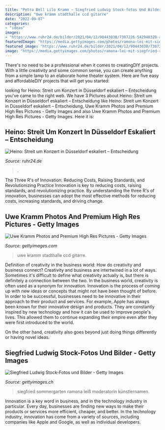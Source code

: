 ```yaml
---
title: "Petra Bell Lilo Kramm ~ Siegfried Ludwig Stock-fotos Und Bilder"
description: "Uwe kramm stadthalle ccd gitarre"
date: "2022-09-07"
categories:
- "ideas"
images:
- "https://www.ruhr24.de/bilder/2021/04/12/90443038/7387226-542948328-auch-heino-war-gast-bei-der-hall-of-fame-gala-in-dortmund-foto-dpa-vNG.jpg"
featuredImage: "https://media.gettyimages.com/photos/ramona-lei-mit-siegfried-roy-sommergarten-zdfshow-las-vegasnevadausa-picture-id179937117?s=612x612"
featured_image: "https://www.ruhr24.de/bilder/2021/04/12/90443038/7387226-542948328-auch-heino-war-gast-bei-der-hall-of-fame-gala-in-dortmund-foto-dpa-vNG.jpg"
image: "https://media.gettyimages.com/photos/ramona-lei-mit-siegfried-roy-sommergarten-zdfshow-las-vegasnevadausa-picture-id179937117?s=612x612"
---
```



There's no need to be a professional when it comes to creatingDIY projects. With a little creativity and some common sense, you can create anything from a simple lamp to an elaborate home theater system. Here are five easy and affordableDIY projects that will get you started: 

	

		
looking for Heino: Streit um Konzert in Düsseldorf eskaliert – Entscheidung you've came to the right web. We have 3 Pictures about Heino: Streit um Konzert in Düsseldorf eskaliert – Entscheidung like Heino: Streit um Konzert in Düsseldorf eskaliert – Entscheidung, Uwe Kramm Photos and Premium High Res Pictures - Getty Images and also Uwe Kramm Photos and Premium High Res Pictures - Getty Images. Here it is:
		
    
## Heino: Streit Um Konzert In Düsseldorf Eskaliert – Entscheidung

<img loading=lazy src="https://www.ruhr24.de/bilder/2021/04/12/90443038/7387226-542948328-auch-heino-war-gast-bei-der-hall-of-fame-gala-in-dortmund-foto-dpa-vNG.jpg" onerror="this.onerror=null;this.src='https://tse2.mm.bing.net/th?id=OIP.4z8S62u_icE27KCCX8qPCQHaEK&amp;pid=15.1';" alt="Heino: Streit um Konzert in Düsseldorf eskaliert – Entscheidung">

_Source: ruhr24.de_

>. 

	

The Three R's of Innovation: Reducing Costs, Raising Standards, and Revolutionizing Practice
Innovation is key to reducing costs, raising standards, and revolutionizing practice. By understanding the three R's of innovation, businesses can adopt the most effective methods for reducing costs, increasing standards, and driving change.

    
## Uwe Kramm Photos And Premium High Res Pictures - Getty Images

<img loading=lazy src="https://media.gettyimages.com/photos/uwe-kramm-ausstellungsparty-der-boot-99-ccd-sd-stadthalle-dsseldorf-picture-id177900706?s=612x612" onerror="this.onerror=null;this.src='https://tse2.mm.bing.net/th?id=OIP.yYo7fvHzaSt603o5zJz6QgHaEu&amp;pid=15.1';" alt="Uwe Kramm Photos and Premium High Res Pictures - Getty Images">

_Source: gettyimages.com_

>uwe kramm stadthalle ccd gitarre. 

	

Definition of creativity in the business world: How do creativity and business connect?
Creativity and business are intertwined in a lot of ways. Sometimes it's difficult to define what creativity actually is, but there is definitely a connection between the two. 
In the business world, creativity is often used as a synonym for innovation. Innovation is the process of coming up with new ideas or concepts that might not have been thought of before. In order to be successful, businesses need to be innovative in their approach to their product and services. For example, Apple has always been known for their innovative design and products. They are constantly inspired by new technology and how it can be used to improve people's lives. This allowed them to continue expanding their empire even after they were first introduced to the world. 

On the other hand, creativity also goes beyond just doing things differently or having novel ideas.

    
## Siegfried Ludwig Stock-Fotos Und Bilder - Getty Images

<img loading=lazy src="https://media.gettyimages.com/photos/ramona-lei-mit-siegfried-roy-sommergarten-zdfshow-las-vegasnevadausa-picture-id179937117?s=612x612" onerror="this.onerror=null;this.src='https://tse2.mm.bing.net/th?id=OIP.LDfB611X86McsAfhWJ_v0AHaFa&amp;pid=15.1';" alt="Siegfried Ludwig Stock-Fotos und Bilder - Getty Images">

_Source: gettyimages.ch_

>siegfried sommergarten ramona leiß moderatorin künstlernamen. 

	

Innovation is a key word in business, and in the technology industry in particular. Every day, businesses are finding new ways to make their products or services more efficient, cheaper, and better. In the technology industry, innovation has come from a variety of sources, including companies like Apple and Google, as well as individual developers.

